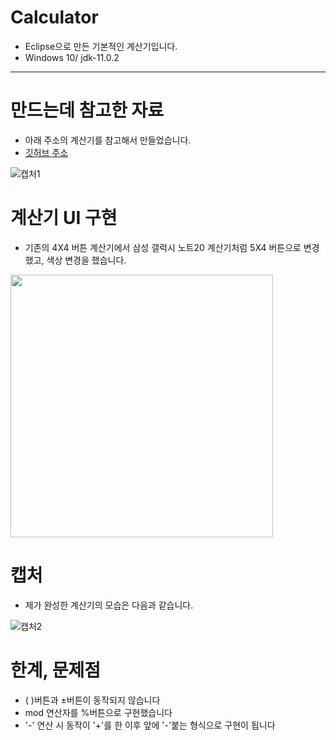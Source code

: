 # Calculator
+ Eclipse으로 만든 기본적인 계산기입니다.
+ Windows 10/ jdk-11.0.2

-----------------------------

# 만드는데 참고한 자료
+ 아래 주소의 계산기를 참고해서 만들었습니다.
+ [깃허브 주소](https://github.com/DongChyeon/Java-Toy-Projects/tree/master/Calculator/)

![캡처1](https://user-images.githubusercontent.com/114123599/198919278-ac30ee68-44d8-4c5c-9589-25f158bb262b.JPG)

# 계산기 UI 구현
+ 기존의 4X4 버튼 계산기에서 삼성 갤럭시 노트20 계산기처럼 5X4 버튼으로 변경했고, 색상 변경을 했습니다.

<img src="https://user-images.githubusercontent.com/114123599/198919284-adb3fb2c-4cac-4544-abf5-3793e28e9136.jpg" height="420">


# 캡처
+ 제가 완성한 계산기의 모습은 다음과 같습니다.

![캡처2](https://user-images.githubusercontent.com/114123599/198919280-b190047b-1474-49ae-b43f-fdf40b8fc0de.JPG)


# 한계, 문제점
+ ( )버튼과 ±버튼이 동작되지 않습니다
+ mod 연산자를 %버튼으로 구현했습니다
+ '-' 연산 시 동작이 '+'를 한 이후 앞에 '-'붙는 형식으로 구현이 됩니다

